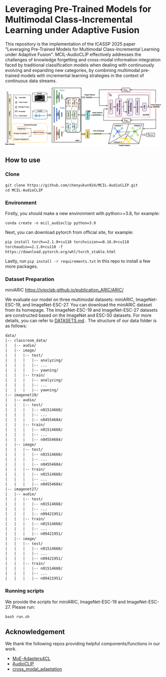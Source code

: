 # Leveraging Pre-Trained Models for Multimodal Class-Incremental Learning under Adaptive Fusion
This repository is the implementation of the ICASSP 2025 paper "Leveraging Pre-Trained Models for Multimodal Class-Incremental Learning under Adaptive Fusion". MCIL-AudioCLIP effectively addresses the challenges of knowledge forgetting and cross-modal information integration faced by traditional classification models when dealing with continuously evolving and expanding new categories, by combining multimodal pre-trained models with incremental learning strategies in the context of continuous data streams.

![](images/pipline.png)

## How to use

### Clone
```
git clone https://github.com/chenyukun924/MCIL-AudioCLIP.git
cd MCIL-AudioCLIP
```

### Environment
Firstly, you should make a new environment with python>=3.8, for example:
```
conda create -n mcil_audioclip python=3.9
```
Next, you can download pytorch from official site, for example:
```
pip install torch==2.1.0+cu118 torchvision==0.16.0+cu118 torchaudio==2.1.0+cu118 -f https://download.pytorch.org/whl/torch_stable.html
```
Lastly, run ```pip install -r requirements.txt```  in this repo to install a few more packages.

### Dataset Preparation 
miniARIC
https://ivipclab.github.io/publication_ARIC/ARIC/

We evaluate our model on three multimodal datasets: miniARIC, ImageNet-ESC-19, and ImageNet-ESC-27. You can download the miniARIC dataset from its homepage. The ImageNet-ESC-19 and ImageNet-ESC-27 datasets are constructed based on the ImageNet and ESC-50 datasets. For more details, you can refer to [DATASETS.md](https://github.com/linzhiqiu/cross_modal_adaptation/blob/main/DATASETS.md)
. The structure of our data folder is as follows:
```
data/
|-- classroom_data/
|   |-- audio/
|   |-- image/
|   |   |-- test/
|   |   |   |-- analyzing/
|   |   |   |-- ...
|   |   |   |-- yawning/
|   |   |-- train/
|   |   |   |-- analyzing/
|   |   |   |-- ...
|   |   |   |-- yawning/
|-- imagenet19/
|   |-- audio/
|   |   |-- test/
|   |   |   |-- n01514668/
|   |   |   |-- ...
|   |   |   |-- n04554684/
|   |   |-- train/
|   |   |   |-- n01514668/
|   |   |   |-- ...
|   |   |   |-- n04554684/
|   |-- image/
|   |   |-- test/
|   |   |   |-- n01514668/
|   |   |   |-- ...
|   |   |   |-- n04554684/
|   |   |-- train/
|   |   |   |-- n01514668/
|   |   |   |-- ...
|   |   |   |-- n04554684/
|-- imagenet27/
|   |-- audio/
|   |   |-- test/
|   |   |   |-- n01514668/
|   |   |   |-- ...
|   |   |   |-- n09421951/
|   |   |-- train/
|   |   |   |-- n01514668/
|   |   |   |-- ...
|   |   |   |-- n09421951/
|   |-- image/
|   |   |-- test/
|   |   |   |-- n01514668/
|   |   |   |-- ...
|   |   |   |-- n09421951/
|   |   |-- train/
|   |   |   |-- n01514668/
|   |   |   |-- ...
|   |   |   |-- n09421951/
```

### Running scripts
We provide the scripts for miniARIC, ImageNet-ESC-19 and ImageNet-ESC-27. Please run:

```
bash run.sh
```

## Acknowledgement
We thank the following repos providing helpful components/functions in our work.
- [MoE-Adapters4CL](https://github.com/JiazuoYu/MoE-Adapters4CL)
- [AudioCLIP](https://github.com/AndreyGuzhov/AudioCLIP)
- [cross_modal_adaptation](https://github.com/linzhiqiu/cross_modal_adaptation)




